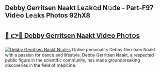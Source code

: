 ## Debby Gerritsen Naakt Le𝚊k𝚎d N𝚞𝚍e - Part-F97 Vid𝚎o Le𝚊ks Photos 92hX8

# <h2><a href="http://fb92xw.evod.top/?m=Debby+Gerritsen+Naakt">🔗 👉🔴 Debby Gerritsen Naakt Vid𝚎o Ph𝚘t𝚘s</a></h2>

[![Debby Gerritsen Naakt N𝚞d𝚎s](https://i.imgur.com/8V9OHl7.gif)](http://fb92xw.evod.top/?m=Debby+Gerritsen+Naakt)
Online personality Debby Gerritsen Naakt with a passion for dance and lifestyle. Debby Gerritsen Naakt, a respected public figure in the scientific community, has made groundbreaking discoveries in the field of medicine. 
